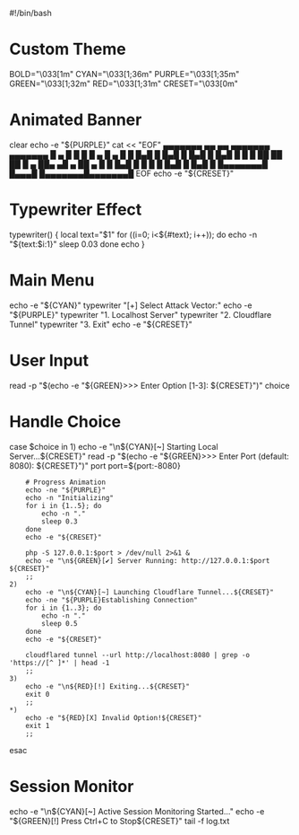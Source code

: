 #!/bin/bash

# Custom Theme
BOLD="\033[1m"
CYAN="\033[1;36m"
PURPLE="\033[1;35m"
GREEN="\033[1;32m"
RED="\033[1;31m"
CRESET="\033[0m"

# Animated Banner
clear
echo -e "${PURPLE}"
cat << "EOF"
 ▄▄▄▄▄▄▄ ▄▄   ▄▄ ▄▄▄▄▄▄▄ ▄▄▄▄▄▄▄ 
█  ▄    █  █ █  █  ▄    █  ▄    █
█ █▄█   █  █▄█  █ █▄█   █ █▄█   █
█       █       ██      ██      ██
█  ▄   ██▄     ▄█  ▄   ██  ▄   █ 
█ █▄█   █ █   █ █ █▄█   █ █▄█   █
█▄▄▄▄▄▄▄█ █▄▄▄█ █▄▄▄▄▄▄▄█▄▄▄▄▄▄▄█
EOF
echo -e "${CRESET}"

# Typewriter Effect
typewriter() {
    local text="$1"
    for ((i=0; i<${#text}; i++)); do
        echo -n "${text:$i:1}"
        sleep 0.03
    done
    echo
}

# Main Menu
echo -e "${CYAN}"
typewriter "[+] Select Attack Vector:"
echo -e "${PURPLE}"
typewriter "1. Localhost Server"
typewriter "2. Cloudflare Tunnel"
typewriter "3. Exit"
echo -e "${CRESET}"

# User Input
read -p "$(echo -e "${GREEN}>>> Enter Option [1-3]: ${CRESET}")" choice

# Handle Choice
case $choice in
    1)
        echo -e "\n${CYAN}[~] Starting Local Server...${CRESET}"
        read -p "$(echo -e "${GREEN}>>> Enter Port (default: 8080): ${CRESET}")" port
        port=${port:-8080}
        
        # Progress Animation
        echo -ne "${PURPLE}"
        echo -n "Initializing"
        for i in {1..5}; do
            echo -n "."
            sleep 0.3
        done
        echo -e "${CRESET}"
        
        php -S 127.0.0.1:$port > /dev/null 2>&1 &
        echo -e "\n${GREEN}[✔] Server Running: http://127.0.0.1:$port ${CRESET}"
        ;;
    2)
        echo -e "\n${CYAN}[~] Launching Cloudflare Tunnel...${CRESET}"
        echo -ne "${PURPLE}Establishing Connection"
        for i in {1..3}; do
            echo -n "."
            sleep 0.5
        done
        echo -e "${CRESET}"
        
        cloudflared tunnel --url http://localhost:8080 | grep -o 'https://[^ ]*' | head -1
        ;;
    3)
        echo -e "\n${RED}[!] Exiting...${CRESET}"
        exit 0
        ;;
    *)
        echo -e "${RED}[X] Invalid Option!${CRESET}"
        exit 1
        ;;
esac

# Session Monitor
echo -e "\n${CYAN}[~] Active Session Monitoring Started..."
echo -e "${GREEN}[!] Press Ctrl+C to Stop${CRESET}"
tail -f log.txt
